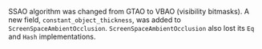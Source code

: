 SSAO algorithm was changed from GTAO to VBAO (visibility bitmasks). A new field, `constant_object_thickness`, was added to `ScreenSpaceAmbientOcclusion`. `ScreenSpaceAmbientOcclusion` also lost its `Eq` and `Hash` implementations.

